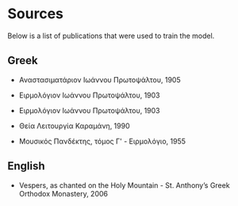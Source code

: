 # Sources

Below is a list of publications that were used to train the model.

## Greek

- Αναστασιματάριον Ιωάννου Πρωτοψάλτου, 1905

- Ειρμολόγιον Ιωάννου Πρωτοψάλτου, 1903

- Ειρμολόγιον Ιωάννου Πρωτοψάλτου, 1903

- Θεία Λειτουργία Καραμάνη, 1990

- Μουσικός Πανδέκτης, τόμος Γ' - Ειρμολόγιο, 1955

## English

- Vespers, as chanted on the Holy Mountain - St. Anthony’s Greek Orthodox Monastery, 2006
